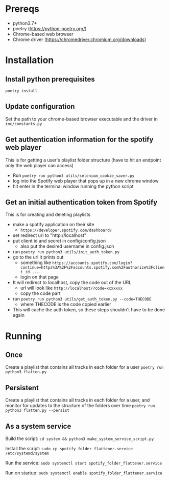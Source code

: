# Prereqs
- python3.7+
- poetry (https://python-poetry.org/)
- Chrome-based web browser
- Chrome driver (https://chromedriver.chromium.org/downloads)

# Installation

## Install python prerequisites
`poetry install`

## Update configuration
Set the path to your chrome-based browser executable and the driver in `inc/constants.py`

## Get authentication information for the spotify web player
This is for getting a user's playlist folder structure (have to hit an endpoint only the web player can access)
- Run `poetry run python3 utils/selenium_cookie_saver.py`
- log into the Spotify web player that pops up in a new chrome window
- hit enter in the terminal window running the python script

## Get an initial authentication token from Spotify
This is for creating and deleting playlists
- make a spotify application on their site
  - `https://developer.spotify.com/dashboard/`
- set redirect uri to "http://localhost"
- put client id and secret in config/config.json
  - also put the desired username in config.json
- run `poetry run python3 utils/init_auth_token.py`
- go to the url it prints out
  - something like `https://accounts.spotify.com/login?continue=https%3A%2F%2Faccounts.spotify.com%2Fauthorize%3Fclient_id.....`
  - login on that page
- It will redirect to localhost, copy the code out of the URL
  - url will look like `http://localhost/?code=xxxxxxx`
  - copy the code part
- run `poetry run python3 utils/get_auth_token.py --code=THECODE`
  - where THECODE is the code copied earlier
- This will cache the auth token, so these steps shouldn't have to be done again

# Running

## Once
Create a playlist that contains all tracks in each folder for a user
`poetry run python3 flatten.py`

## Persistent
Create a playlist that contains all tracks in each folder for a user, and monitor for updates to the structure of the folders over time
`poetry run python3 flatten.py --persist`

## As a system service
Build the script:
`cd system && python3 make_system_service_script.py`

Install the script:
`sudo cp spotify_folder_flattener.service /etc/systemd/system`

Run the service:
`sudo systemctl start spotify_folder_flattener.service`

Run on startup:
`sudo systemctl enable spotify_folder_flattener.service`
